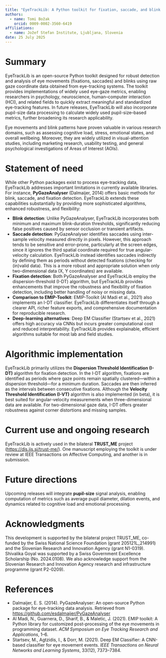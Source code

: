 ```yaml
---
title: "EyeTrackLib: A Python toolkit for fixation, saccade, and blink detection from eye-tracking data"
authors:
  - name: Tomi Božak
    orcid: 0009-0002-3560-6419
affiliations:
  - name: Jožef Stefan Institute, Ljubljana, Slovenia
date: 25 July 2025
---
```


# Summary

EyeTrackLib is an open-source Python toolkit designed for robust detection and analysis of eye movements (fixations, saccades) and blinks using raw gaze coordinate data obtained from eye-tracking systems. The toolkit provides implementations of widely used eye-gaze metrics, enabling researchers in psychology, neuroscience, human–computer interaction (HCI), and related fields to quickly extract meaningful and standardized eye-tracking features. In future releases, EyeTrackLib will also incorporate pupil-size data processing to calculate widely used pupil-size–based metrics, further broadening its research applicability.

Eye movements and blink patterns have proven valuable in various research domains, such as assessing cognitive load, stress, emotional states, and overall wellbeing. Moreover, they are widely utilized in visual-attention studies, including marketing research, usability testing, and general psychological investigations of Areas of Interest (AOIs).

# Statement of need

While other Python packages exist to process eye-tracking data, EyeTrackLib addresses important limitations in currently available libraries. For instance, **PyGazeAnalyser** (Dalmaijer, 2014) offers basic methods for blink, saccade, and fixation detection. EyeTrackLib extends these capabilities substantially by providing more sophisticated algorithms, enhanced robustness, and flexibility:

- **Blink detection**: Unlike PyGazeAnalyser, EyeTrackLib incorporates both minimum and maximum blink-duration thresholds, significantly reducing false positives caused by sensor occlusion or transient artifacts.
- **Saccade detection**: PyGazeAnalyser identifies saccades using inter-sample velocity measured directly in pixels. However, this approach tends to be sensitive and error-prone, particularly at the screen edges, since it ignores the third spatial coordinate required for true angular-velocity calculation. EyeTrackLib instead identifies saccades indirectly by defining them as periods without detected fixations (checking for (in)valid data). This is a more robust and appropriate solution when only two-dimensional data (X, Y coordinates) are available.
- **Fixation detection**: Both PyGazeAnalyser and EyeTrackLib employ the dispersion-threshold (I-DT) algorithm, but EyeTrackLib provides enhancements that improve the robustness and flexibility of fixation detection, including better handling of noisy or missing data.
- **Comparison to EMIP-Toolkit**: EMIP-Toolkit (Al Madi et al., 2021) also implements an I-DT classifier. EyeTrackLib differentiates itself through a clearer API, richer feature exports, and comprehensive documentation for reproducible research.
- **Deep-learning alternatives**: Deep EM Classifier (Startsev et al., 2021) offers high accuracy via CNNs but incurs greater computational cost and reduced interpretability. EyeTrackLib provides explainable, efficient algorithms suitable for most lab and field studies.

# Algorithmic implementation

EyeTrackLib primarily utilizes the **Dispersion Threshold Identification (I-DT)** algorithm for fixation detection. In the I-DT algorithm, fixations are identified as periods where gaze points remain spatially clustered—within a dispersion threshold—for a minimum duration. Saccades are then inferred as the intervals between consecutive fixations. Although the **Velocity Threshold Identification (I-VT)** algorithm is also implemented (in beta), it is best suited for angular-velocity measurements when three-dimensional data are available. For two-dimensional gaze data, I-DT offers greater robustness against corner distortions and missing samples.

# Current use and ongoing research

EyeTrackLib is actively used in the bilateral **TRUST_ME** project (https://dis.ijs.si/trust-me/). One manuscript employing the toolkit is under review at IEEE Transactions on Affective Computing, and another is in submission.

# Future directions

Upcoming releases will integrate **pupil-size** signal analysis, enabling computation of metrics such as average pupil diameter, dilation events, and dynamics related to cognitive load and emotional processing.

# Acknowledgments

This development is supported by the bilateral project TRUST_ME, co-funded by the Swiss National Science Foundation (grant 205121L_214991) and the Slovenian Research and Innovation Agency (grant N1-0319). Shivalika Goyal was supported by a Swiss Government Excellence Scholarship (No. 2024.0108). We also acknowledge support from the Slovenian Research and Innovation Agency research and infrastructure programme (grant P2-0209).

# References

- Dalmaijer, E. S. (2014). PyGazeAnalyser: An open-source Python package for eye-tracking data analysis. Retrieved from https://github.com/esdalmaijer/PyGazeAnalyser  
- Al Madi, N., Guarnera, D., Sharif, B., & Maletic, J. (2021). EMIP toolkit: A Python library for customized post-processing of the eye movements in programming dataset. *ACM Symposium on Eye Tracking Research and Applications*, 1–6.  
- Startsev, M., Agtzidis, I., & Dorr, M. (2021). Deep EM Classifier: A CNN-based classifier for eye movement events. *IEEE Transactions on Neural Networks and Learning Systems*, 33(12), 7373–7384.  